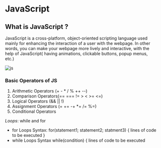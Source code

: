 # JavaScript

## What is JavaScript ?

JavaScript is a cross-platform, object-oriented scripting language used mainly for enhancing the interaction of a user with the webpage. In other words, you can make your webpage more lively and interactive, with the help of JavaScript( having animations, clickable buttons, popup menus, etc.)

![js](https://res-4.cloudinary.com/hl8x9mfjy/image/upload/q_auto/v1/ghost-blog-images/JavaScript-You-Need-To-Know.png)

### Basic Operators of JS

1. Arithmetic Operators (+ - * / % ++ --)
2. Comparison Operators(== === != >  < >= <=)
3. Logical Operators (&& || !)
4. Assignment Operators (= += -+ *= /= %=)
5. Conditional Operators

*Loops*: while and for
* for Loops Syntax:
for(statement1; statement2; statment3)
{
lines of code to be executed
}
* while Loops Syntax
while(condition)
{
lines of code to be executed

